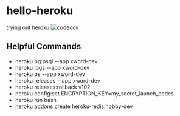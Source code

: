 # hello-heroku
trying out heroku
[![codecov](https://codecov.io/gh/rachel1792/hello-heroku/branch/master/graph/badge.svg?token=esocPKFFLd)](https://codecov.io/gh/rachel1792/hello-heroku)

## Helpful Commands
* heroku pg:psql --app xword-dev
* heroku logs --app xword-dev
* heroku ps --app xword-dev
* heroku releases --app xword-dev
* heroku releases:rollback v102
* heroku config:set ENCRYPTION_KEY=my_secret_launch_codes
* heroku run bash
* heroku addons:create heroku-redis:hobby-dev
